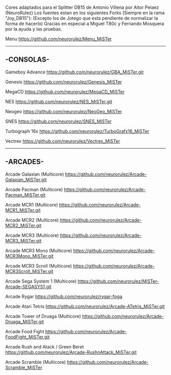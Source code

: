 Cores adaptados para el Splitter DB15 de Antonio Villena por Aitor Pelaez (NeuroRulez)
Los fuentes estan en los siguientes Forks (Siempre en la rama "Joy_DB15"):
(Excepto los de Jotego que esta pendiente de normalizar la forma de hacerlo)
Gracias en especial a Miguel T80c y Fernando Mosquera por la ayuda y las pruebas.

Menu
https://github.com/neurorulez/Menu_MiSTer

----------
-CONSOLAS-
----------
Gameboy Advance
https://github.com/neurorulez/GBA_MiSTer.git

Genesis
https://github.com/neurorulez/Genesis_MiSTer

MegaCD
https://github.com/neurorulez/MegaCD_MiSTer

NES
https://github.com/neurorulez/NES_MiSTer.git

Neogeo
https://github.com/neurorulez/NeoGeo_MiSTer

SNES
https://github.com/neurorulez/SNES_MiSTer

Turbograph 16x
https://github.com/neurorulez/TurboGrafx16_MiSTer

Vectrex
https://github.com/neurorulez/Vectrex_MiSTer

---------
-ARCADES-
---------
Arcade Galaxian (Multicore)
https://github.com/neurorulez/Arcade-Galaxian_MiSTer.git

Arcade Pacman (Multicore)
https://github.com/neurorulez/Arcade-Pacman_MiSTer.git

Arcade MCR1 (Multicore)
https://github.com/neurorulez/Arcade-MCR1_MiSTer.git

Arcade MCR2 (Multicore)
https://github.com/neurorulez/Arcade-MCR2_MiSTer.git

Arcade MCR3 (Multicore)
https://github.com/neurorulez/Arcade-MCR3_MiSTer.git

Arcade MCR3 Mono (Multicore)
https://github.com/neurorulez/Arcade-MCR3Mono_MiSTer.git

Arcade MCR3 Scroll (Multicore)
https://github.com/neurorulez/Arcade-MCR3Scroll_MiSTer.git

Arcade Sega System 1 (Multicore)
https://github.com/neurorulez/MiSTer-Arcade-SEGASYS1.git

Arcade Rygar
https://github.com/neurorulez/rygar-fpga

Arcade Atari Tetris
https://github.com/neurorulez/Arcade-ATetris_MiSTer.git

Arcade Tower of Druaga (Multicore)
https://github.com/neurorulez/Arcade-Druaga_MiSTer.git

Arcade Food Fight
https://github.com/neurorulez/Arcade-FoodFight_MiSTer.git

Arcade Rush and Atack / Green Beret
https://github.com/neurorulez/Arcade-RushnAttack_MiSTer.git

Arcade Scramble  (Multicore)
https://github.com/neurorulez/Arcade-Scramble_MiSTer
